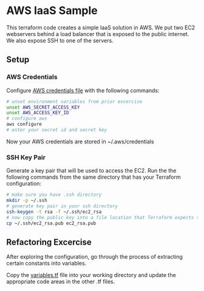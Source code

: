 # AWS IaaS Sample

This terraform code creates a simple IaaS solution in AWS.  We put two EC2 webservers behind a load balancer that is exposed to the public internet.  We also expose SSH to one of the servers.

## Setup

### AWS Credentials

Configure [AWS credentials file](https://docs.aws.amazon.com/cli/latest/userguide/cli-configure-files.html) with the following commands:

```bash
# unset environment variables from prior excercise
unset AWS_SECRET_ACCESS_KEY
unset AWS_ACCESS_KEY_ID
# configure aws
aws configure
# enter your secret id and secret key
```

Now your AWS credentials are stored in ~/.aws/credentials

### SSH Key Pair

Generate a key pair that will be used to access the EC2.
Run the the following commands from the same directory that has your Terraform configuration:

```bash
# make sure you have .ssh directory
mkdir -p ~/.ssh
# generate key pair in your ssh directory
ssh-keygen -t rsa -f ~/.ssh/ec2_rsa
# now copy the public key into a file location that Terraform expects the file to be
cp ~/.ssh/ec2_rsa.pub ec2_rsa.pub
```

## Refactoring Excercise

After exploring the configuration, go through the process of extracting certain constants into variables.

Copy the [variables.tf](./end/variables.tf) file into your working directory and update the appropriate code areas in the other .tf files.
